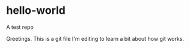 # hello-world
A test repo

Greetings. This is a git file I'm editing to learn a bit about how git works.
